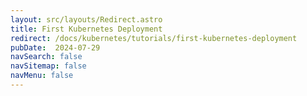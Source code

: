 ```yaml
---
layout: src/layouts/Redirect.astro
title: First Kubernetes Deployment
redirect: /docs/kubernetes/tutorials/first-kubernetes-deployment
pubDate:  2024-07-29
navSearch: false
navSitemap: false
navMenu: false
---
```

